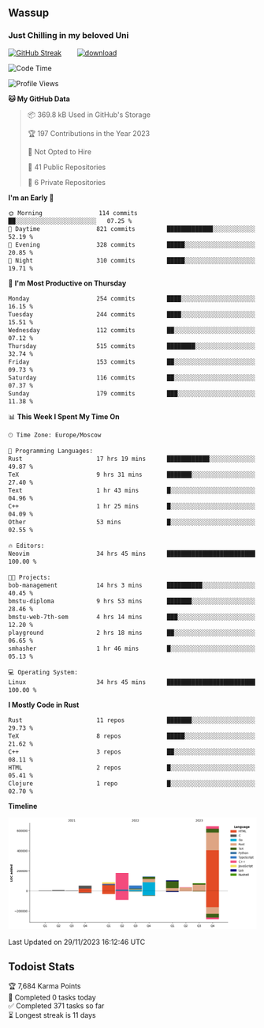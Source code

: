 ## Wassup 
### Just Chilling in my beloved Uni 

<!--
-->

[![GitHub Streak](http://github-readme-streak-stats.herokuapp.com?user=archeoss&theme=shades-of-purple&hide_border=true&date_format=j%20M%5B%20Y%5D)](https://git.io/streak-stats)&nbsp;&nbsp;&nbsp;&nbsp;&nbsp;&nbsp;&nbsp;&nbsp;[![download](https://user-images.githubusercontent.com/68448737/147796309-d8b65b1d-4dde-40d9-b03a-2b42aaa6cd43.jpeg)
](http://bmstu.ru/)

<!--START_SECTION:waka-->
![Code Time](http://img.shields.io/badge/Code%20Time-2%2C141%20hrs%2047%20mins-blue)

![Profile Views](http://img.shields.io/badge/Profile%20Views-1-blue)

**🐱 My GitHub Data** 

> 📦 369.8 kB Used in GitHub's Storage 
 > 
> 🏆 197 Contributions in the Year 2023
 > 
> 🚫 Not Opted to Hire
 > 
> 📜 41 Public Repositories 
 > 
> 🔑 6 Private Repositories 
 > 
**I'm an Early 🐤** 

```text
🌞 Morning                114 commits         ██░░░░░░░░░░░░░░░░░░░░░░░   07.25 % 
🌆 Daytime                821 commits         █████████████░░░░░░░░░░░░   52.19 % 
🌃 Evening                328 commits         █████░░░░░░░░░░░░░░░░░░░░   20.85 % 
🌙 Night                  310 commits         █████░░░░░░░░░░░░░░░░░░░░   19.71 % 
```
📅 **I'm Most Productive on Thursday** 

```text
Monday                   254 commits         ████░░░░░░░░░░░░░░░░░░░░░   16.15 % 
Tuesday                  244 commits         ████░░░░░░░░░░░░░░░░░░░░░   15.51 % 
Wednesday                112 commits         ██░░░░░░░░░░░░░░░░░░░░░░░   07.12 % 
Thursday                 515 commits         ████████░░░░░░░░░░░░░░░░░   32.74 % 
Friday                   153 commits         ██░░░░░░░░░░░░░░░░░░░░░░░   09.73 % 
Saturday                 116 commits         ██░░░░░░░░░░░░░░░░░░░░░░░   07.37 % 
Sunday                   179 commits         ███░░░░░░░░░░░░░░░░░░░░░░   11.38 % 
```


📊 **This Week I Spent My Time On** 

```text
🕑︎ Time Zone: Europe/Moscow

💬 Programming Languages: 
Rust                     17 hrs 19 mins      ████████████░░░░░░░░░░░░░   49.87 % 
TeX                      9 hrs 31 mins       ███████░░░░░░░░░░░░░░░░░░   27.40 % 
Text                     1 hr 43 mins        █░░░░░░░░░░░░░░░░░░░░░░░░   04.96 % 
C++                      1 hr 25 mins        █░░░░░░░░░░░░░░░░░░░░░░░░   04.09 % 
Other                    53 mins             █░░░░░░░░░░░░░░░░░░░░░░░░   02.55 % 

🔥 Editors: 
Neovim                   34 hrs 45 mins      █████████████████████████   100.00 % 

🐱‍💻 Projects: 
bob-management           14 hrs 3 mins       ██████████░░░░░░░░░░░░░░░   40.45 % 
bmstu-diploma            9 hrs 53 mins       ███████░░░░░░░░░░░░░░░░░░   28.46 % 
bmstu-web-7th-sem        4 hrs 14 mins       ███░░░░░░░░░░░░░░░░░░░░░░   12.20 % 
playground               2 hrs 18 mins       ██░░░░░░░░░░░░░░░░░░░░░░░   06.65 % 
smhasher                 1 hr 46 mins        █░░░░░░░░░░░░░░░░░░░░░░░░   05.13 % 

💻 Operating System: 
Linux                    34 hrs 45 mins      █████████████████████████   100.00 % 
```

**I Mostly Code in Rust** 

```text
Rust                     11 repos            ███████░░░░░░░░░░░░░░░░░░   29.73 % 
TeX                      8 repos             █████░░░░░░░░░░░░░░░░░░░░   21.62 % 
C++                      3 repos             ██░░░░░░░░░░░░░░░░░░░░░░░   08.11 % 
HTML                     2 repos             █░░░░░░░░░░░░░░░░░░░░░░░░   05.41 % 
Clojure                  1 repo              █░░░░░░░░░░░░░░░░░░░░░░░░   02.70 % 
```



**Timeline**

![Lines of Code chart](https://raw.githubusercontent.com/archeoss/archeoss/master/assets/bar_graph.png)


 Last Updated on 29/11/2023 16:12:46 UTC
<!--END_SECTION:waka-->

## Todoist Stats

<!-- TODO-IST:START -->
🏆  7,684 Karma Points           
🌸  Completed 0 tasks today           
✅  Completed 371 tasks so far           
⏳  Longest streak is 11 days
<!-- TODO-IST:END -->
